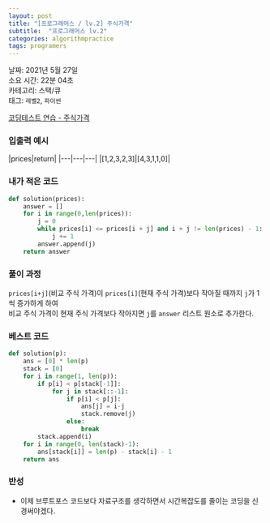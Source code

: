 ```yaml
---
layout: post
title: "[프로그래머스 / lv.2] 주식가격"
subtitle:  "프로그래머스 lv.2"
categories: algorithmpractice
tags: programers
---
```


날짜: 2021년 5월 27일  
소요 시간: 22분 04초  
카테고리: 스택/큐  
태그: `레벨2`, `파이썬`  


[코딩테스트 연습 - 주식가격](https://programmers.co.kr/learn/courses/30/lessons/42584)

### 입출력 예시  

|prices|return|
|---|---|---|
|[1,2,3,2,3]|[4,3,1,1,0]|   
  
  
### 내가 적은 코드

```python
def solution(prices):
    answer = []
    for i in range(0,len(prices)):
        j = 0
        while prices[i] <= prices[i + j] and i + j != len(prices) - 1:
            j += 1
        answer.append(j)
    return answer
```

### 풀이 과정  
  
`prices[i+j]`(비교 주식 가격)이 `prices[i]`(현재 주식 가격)보다 작아질 때까지 `j`가 1씩 증가하게 하여  
비교 주식 가격이 현재 주식 가격보다 작아지면 `j`를 `answer` 리스트 원소로 추가한다.  
  
### 베스트 코드

```python
def solution(p):
    ans = [0] * len(p)
    stack = [0]
    for i in range(1, len(p)):
        if p[i] < p[stack[-1]]:
            for j in stack[::-1]:
                if p[i] < p[j]:
                    ans[j] = i-j
                    stack.remove(j)
                else:
                    break
        stack.append(i)
    for i in range(0, len(stack)-1):
        ans[stack[i]] = len(p) - stack[i] - 1
    return ans
```

### 반성

- 이제 브루트포스 코드보다 자료구조를 생각하면서 시간복잡도를 줄이는 코딩을 신경써야겠다.
  


